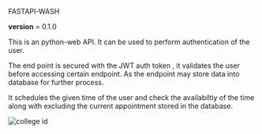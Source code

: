 FASTAPI-WASH

__version__ = 0.1.0

This is an python-web API. It can be used to perform  authentication of the user.

The end point is secured with the JWT auth token , it validates the user before accessing certain endpoint. As the endpoint may store data into database for further process.

It schedules the given time of the user and check the availabiltiy of the time along with excluding the current appointment stored in the database.



![college id](https://user-images.githubusercontent.com/91150388/199772849-b49cb4f5-68a4-46e6-8b09-36e5af1bc9ef.jpg)
